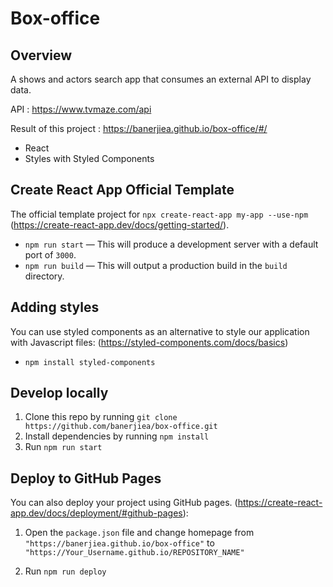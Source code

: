 # Box-office

## Overview

A shows and actors search app that consumes an external API to display data.

API : https://www.tvmaze.com/api

Result of this project : https://banerjiea.github.io/box-office/#/

- React
- Styles with Styled Components

## Create React App Official Template

The official template project for `npx create-react-app my-app --use-npm` (https://create-react-app.dev/docs/getting-started/).

- `npm run start` — This will produce a development server with a default port of `3000`.
- `npm run build` — This will output a production build in the `build` directory.

## Adding styles

You can use styled components as an alternative to style our application with Javascript files: (https://styled-components.com/docs/basics)

- `npm install styled-components`

## Develop locally

1. Clone this repo by running `git clone https://github.com/banerjiea/box-office.git`
2. Install dependencies by running `npm install`
3. Run `npm run start`

## Deploy to GitHub Pages

You can also deploy your project using GitHub pages.
(https://create-react-app.dev/docs/deployment/#github-pages):

1. Open the `package.json` file and change homepage from `"https://banerjiea.github.io/box-office"` to `"https://Your_Username.github.io/REPOSITORY_NAME"`

2. Run `npm run deploy`
